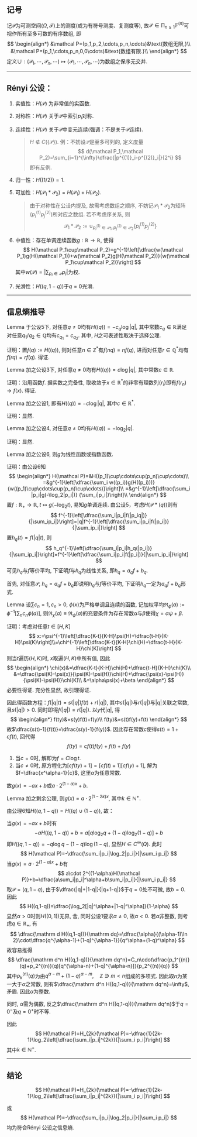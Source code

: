 ## 记号

记$\mathcal P$为可测空间$(\Omega,\mathscr F)$上的测度(或为有符号测度、复测度等), 故$\mathcal P\in\prod_{n\geq 1}\mathbb F^{(n)}$可视作所有至多可数的有序数组, 即
$$
\begin{align*}
&\mathcal P=(p_1,p_2,\cdots,p_n,\cdots)&\text{数组无限,}\\
&\mathcal P=(p_1,\cdots,p_n,0,0\cdots)&\text{数组有限.}\\
\end{align*}
$$
定义$\cup:(\mathcal P_1,\cdots,\mathcal P_n,\cdots)\mapsto(\mathcal P_1,\cdots,\mathcal P_n,\cdots)$为数组之保序无交并. 

***

## Rényi 公设：

1. 实值性：$H(\mathcal P)$ 为非常值的实函数. 

2. 对称性：$H(\mathcal P)$ 关于$\mathcal P$中索引$p_i$对称. 

3. 连续性：$H(\mathcal P)$ 关于$\mathcal P$中变元连续(强调：不是关于$\mathcal P$连续). 

   > $H\not\in C(\{\mathcal P\})$. 例：不妨设$\mathcal P$是至多可列的, 定义度量
   > $$
   > d(\mathcal P_1,\mathcal P_2)=\sum_{i=1}^{\infty}\dfrac{|p^{(1)}_i-p^{(2)}_i|}{2^i}
   > $$
   > 即有反例. 

4. 归一性：$H((1/2))=1$. 

5. 可加性：$H(\mathcal P_1\ast\mathcal P_2)=H(\mathcal P_1)+H(\mathcal P_2)$. 

   > 由于对称性在公设内提及, 故需考虑数组之顺序, 不妨记$\mathcal P_1\ast\mathcal P_2$为矩阵$(p_i^{(1)}p_j^{(2)})$所对应之数组. 若不考虑序关系, 则
   > $$
   > \mathcal P_1\ast\mathcal P_2:=\cup_{p^{(1)}_i\in\mathcal P_1,p^{(2)}_j\in\mathcal P_2}\{p_i^{(1)}p_j^{(2)}\}
   > $$

6. 中值性：存在单调连续函数$g:\mathbb R\to\mathbb R$, 使得
   $$
   H(\mathcal P_1\cup\mathcal P_2)=g^{-1}\left[\dfrac{w(\mathcal P_1)g(H(\mathcal P_1))+w(\mathcal P_2)g(H(\mathcal P_2))}{w(\mathcal P_1\cup\mathcal P_2)}\right]
   $$
   其中$w(\mathcal P)=|\sum_{p_i\in \mathcal P}p_i|$为权. 

7. 光滑性：$H((q,1-q))$于$q=0$光滑. 

***

## 信息熵推导

Lemma 于公设5下, 对任意$q\neq 0$均有$H((q))=-c_{q}\log|q|$, 其中常数$c_q\in\mathbb R$满足对任意$q_1/q_2\in\mathbb Q$均有$c_{q_1}=c_{q_2}$. 其中, $H$之可表述性取决于选择公理. 

证明：置$f(q):=H((q))$, 则对任意$n\in\mathbb Z^*$有$f(nq)=nf(q)$, 进而对任意$r\in\mathbb Q^*$均有$f(rq)=rf(q)$. 得证. 

Lemma 加之公设3下, 对任意$q\neq 0$均有$H((q))=c\log|q|$, 其中常数$c\in\mathbb R$. 

证明：沿用函数$f$. 据实数之完备性, 取收敛于$x\in\mathbb R^*$的非零有理数列$\{r_i\}$即有$f(r_n)\to f(x)$. 得证. 

Lemma 加之公设1, 即有$H((q))=- c\log|q|$, 其中$c\in\mathbb R^*$. 

证明：显然. 

Lemma 加之公设4, 对任意$q\neq 0$均有$H((q))=-\log_2|q|$. 

证明：显然. 

Lemma 加之公设6, 则$g$为线性函数或指数函数. 

证明：由公设6知
$$
\begin{align*}
H(\mathcal P)=&H((p_1)\cup\cdots\cup(p_n)\cup\cdots)\\
=&g^{-1}\left[\dfrac{\sum_i w((p_i))g(H((p_i)))}
{w((p_1)\cup\cdots\cup(p_n)\cup\cdots)}\right]\\
=&g^{-1}\left[\dfrac{\sum_i |p_i|g(-\log_2|p_i|)}
{\sum_i|p_i|}\right]\\
\end{align*}
$$
置$f:\mathbb R_{+}\to\mathbb R,t\mapsto g(-\log_2t)$, 易知$g$单调连续. 由公设5，考虑$H(\mathcal P\ast(q))$则有
$$
f^{-1}\left[\dfrac{\sum_i|p_i|f(|p_iq|)}{|\sum_ip_i|}\right]=|q|f^{-1}\left[\dfrac{\sum_i|p_i|f(|p_i|)}{|\sum_ip_i|}\right]
$$
置$h_q(t)=f(|q|t)$, 则
$$
h_q^{-1}\left[\dfrac{\sum_i|p_i|h_q(|p_i|)}{|\sum_ip_i|}\right]=f^{-1}\left[\dfrac{\sum_i|p_i|f(|p_i|)}{|\sum_ip_i|}\right]
$$
可见$h_q$与$f$等价平均, 下证明$f$与$h_q$为线性关系, 即$h_q=a_qf+b_q$. 

首先, 对任意$\mathcal P$, $h_q=a_qf+b_q$即说明$h_q$与$f$等价平均, 下证明$h_q$一定为$a_qf+b_q$形式. 

Lemma 设$\sum c_n=1,c_n>0$, $\phi(x)$为严格单调且连续的函数, 记加权平均$\mathfrak R_\phi(a):=\phi^{-1}[\sum_n c_n\phi(a)]$, 则$\mathfrak R_\chi(a)\equiv\mathfrak R_\psi(a)$的充要条件为存在常数$\alpha$与$\beta$使得$\chi=\alpha\psi+\beta$.

证明：考虑对任意$t\in[H,K]$
$$
x:=\psi^{-1}\left[\dfrac{K-t}{K-H}\psi(H)+\dfrac{t-H}{K-H}\psi(K)\right]\\=\chi^{-1}\left[\dfrac{K-t}{K-H}\chi(H)+\dfrac{t-H}{K-H}\chi(K)\right]
$$
则当$t$遍历$(H,K)$时, $x$取遍$(H,K)$中所有值, 因此
$$
\begin{align*}
\chi(x)&=\dfrac{K-t}{K-H}\chi(H)+\dfrac{t-H}{K-H}\chi(K)\\
&=\dfrac{\psi(K)-\psi(x)}{\psi(K)-\psi(H)}\chi(H)+\dfrac{\psi(x)-\psi(H)}{\psi(K)-\psi(H)}\chi(K)\\
&=\alpha\psi(x)+\beta
\end{align*}
$$
必要性得证. 充分性显然, 故引理得证. 

因此得函数方程：$f(|q|t)=s(|q|)f(t)+r(|q|)$, 其中$s(|q|)$与$r(|q|)$与$|q|$关联之常数, 且$s(|q|)>0$. 同时即得$f(|q|)=r(|q|)$. 以$y$代$|q|$, 得
$$
\begin{align*}
f(ty)&=s(y)f(t)+f(y)\\
f(ty)&=s(t)f(y)+f(t)
\end{align*}
$$
故$\dfrac{s(t)-1}{f(t)}=\dfrac{s(y)-1}{f(y)}$. 因此存在常数$c$使得$s(t)=1+cf(t)$, 回代得
$$
f(ty)=cf(t)f(y)+f(t)+f(y)
$$

1. 当$c=0$时, 解即为$f=C\log t$. 
2. 当$c\neq 0$时, 原方程化为$[cf(ty)+1]=[cf(t)+1][cf(y)+1]$, 解为$f=\dfrac{x^\alpha-1}{c}$, 这里$\alpha$为任意常数. 

故$g(x)=-ax+b$或$a\cdot 2^{(1-\alpha)x}+b$. 

Lemma 加之剩余公理, 则$g(x)=a\cdot 2^{(1-2k)x}$, 其中$k\in\mathbb N^+$. 

由公理6知$H((q,1-q))=H((q)\cup (1-q))$, 故：

当$g(x)=-ax+b$时有
$$
-a H((q,1-q))+b=a[q\log_2q+(1-q)\log_2(1-q)]+b
$$
即$H((q,1-q))=-q\log q-(1-q)\log(1-q)$, 显然$H\in C^\infty(Q)$. 此时
$$
H(\mathcal P)=-\dfrac{\sum_i|p_i|\log_2|p_i|}{|\sum_i p_i|}
$$
当$g(x)=a\cdot 2^{(1-\alpha)x}+b$有
$$
a\cdot 2^{(1-\alpha)H(\mathcal P)}+b=\dfrac{a\sum_i|p_i|^\alpha+b\sum_i|p_i|}{|\sum_i p_i|}
$$
取$\mathcal P=(q,1-q)$, 由于$\dfrac{|q|+|1-q|}{|q+1-q|}$于$q=0$处不可微, 故$b=0$. 因此
$$
H((q,1-q))=\dfrac{\log_2[|q|^\alpha+|1-q|^\alpha]}{1-\alpha}
$$
显然$\alpha>0$时则$H((0,1))$无界, 舍, 同时公设1要求$\alpha\neq0$, 故$\alpha<0$. 若$\alpha$非整数, 则考虑$q\in\mathbb R_+$, 有
$$
\dfrac{\mathrm d H((q,1-q))}{\mathrm dq}=\dfrac{\alpha}{(\alpha-1)\ln 2}\cdot\dfrac{q^{\alpha-1}+(1-q)^{\alpha-1}}{q^\alpha+(1-q)^\alpha}
$$
故容易推得
$$
\dfrac{\mathrm d^n H((q,1-q))}{\mathrm dq^n}=C_n\cdot\dfrac{p_1^{(n)}(q)+p_2^{(n)}(q)[q^{\alpha-n}+(1-q)^{\alpha-n}]}{p_2^{(n)}(q)}
$$
其中$p_k^{(n)}(q)$为由$q^{\alpha-m}+(1-q)^{\alpha-m},\quad \mathbb Z\ni m<n$组成的多项式. 因此取$n$为某一大于$\alpha$之常数, 则有$\dfrac{\mathrm d^n H((q,1-q))}{\mathrm dq^n}=\infty$, 矛盾. 因此$\alpha$为整数. 

同时,  $\alpha$需为偶数, 反之$\dfrac{\mathrm d^n H((q,1-q))}{\mathrm dq^n}$于$q=0^-$及$q=0^+$时不等. 

因此
$$
H(\mathcal P)=H_{2k}(\mathcal P)=-\dfrac{1}{2k-1}\log_2\left[\dfrac{\sum_i|p_i|^{2k}}{|\sum_i p_i|}\right]
$$
其中$k\in\mathbb N^+$. 

***

## 结论

$$
H(\mathcal P)=H_{2k}(\mathcal P)=-\dfrac{1}{2k-1}\log_2\left[\dfrac{\sum_i|p_i|^{2k}}{|\sum_i p_i|}\right]
$$

或
$$
H(\mathcal P)=-\dfrac{\sum_i|p_i|\log_2|p_i|}{|\sum_i p_i|}
$$
均为符合Rényi 公设之信息熵. 



